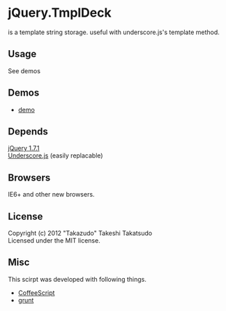 # jQuery.TmplDeck

is a template string storage. useful with underscore.js's template method.  

## Usage

See demos

## Demos

* [demo](http://takazudo.github.com/jQuery.TmplDeck/demo/)

## Depends

[jQuery 1.7.1](http://jquery.com/)  
[Underscore.js](http://documentcloud.github.com/underscore/) (easily replacable)

## Browsers

IE6+ and other new browsers.  

## License

Copyright (c) 2012 "Takazudo" Takeshi Takatsudo  
Licensed under the MIT license.

## Misc

This scirpt was developed with following things.  

 * [CoffeeScript][coffeescript]
 * [grunt][grunt]

[coffeescript]: http://coffeescript.org/ "CoffeeScript"
[grunt]: https://github.com/cowboy/grunt "grunt"
